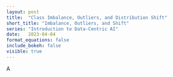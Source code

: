 ```yaml
---
layout: post
title:  "Class Imbalance, Outliers, and Distribution Shift"
short_title: "Imbalance, Outliers, and Shift"
series: "Introduction to Data-Centric AI"
date:   2023-04-04
format_equations: false
include_bokeh: false
visible: true
---
```


A